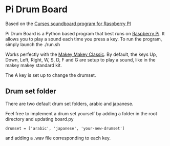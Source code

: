 Pi Drum Board
=======

Based on the [Curses soundboard program for Raspberry PI](https://github.com/dalethatcher/piboard)

Pi Drum Board is a Python based program that best runs on [Raspberry Pi](https://www.raspberrypi.org/).
It allows you to play a sound each time you press a key. To run the program, simply launch the ./run.sh
 
Works perfectly with the [Makey Makey Classic](http://www.makeymakey.com). 
By default, the keys Up, Down, Left, Right, W, S, D, F and G are setup to play a sound, like in the makey makey standard kit.

The A key is set up to change the drumset.

Drum set folder
--------
There are two default drum set folders, arabic and japanese.

Feel free to implement a drum set yourself by adding a folder in the root directory and updating board.py
 
`drumset = ['arabic', 'japanese', 'your-new-drumset']`

and adding a .wav file corresponding to each key.

